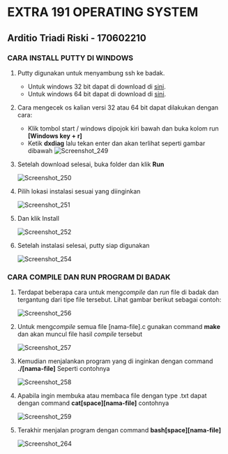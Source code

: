 # EXTRA 191 OPERATING SYSTEM

## Arditio Triadi Riski - 170602210

### CARA INSTALL PUTTY DI WINDOWS

1. Putty digunakan untuk menyambung ssh ke badak.
   - Untuk windows 32 bit dapat di download di [sini](https://the.earth.li/~sgtatham/putty/latest/w32/putty-0.71-installer.msi).
   - Untuk windows 64 bit dapat di download di [sini](https://the.earth.li/~sgtatham/putty/latest/w64/putty-64bit-0.71-installer.msi).

2. Cara mengecek os kalian versi 32 atau 64 bit dapat dilakukan dengan cara:
   - Klik tombol start / windows dipojok kiri bawah dan buka kolom run **[Windows key + r]**
   - Ketik **dxdiag** lalu tekan enter dan akan terlihat seperti gambar dibawah
    ![Screenshot_249](https://user-images.githubusercontent.com/51958728/60397929-bf585d00-9b7c-11e9-817a-fe91125c6295.png)

3. Setelah download selesai, buka folder dan klik **Run**

    ![Screenshot_250](https://user-images.githubusercontent.com/51958728/60398272-a0f46080-9b80-11e9-9118-89018e517c01.png)

4. Pilih lokasi instalasi sesuai yang diinginkan

    ![Screenshot_251](https://user-images.githubusercontent.com/51958728/60398304-e6b12900-9b80-11e9-887b-ef67967ea4e2.png)

5. Dan klik Install

    ![Screenshot_252](https://user-images.githubusercontent.com/51958728/60398309-fdf01680-9b80-11e9-8d1e-43dd1efcf54b.png)

6. Setelah instalasi selesai, putty siap digunakan

   ![Screenshot_254](https://user-images.githubusercontent.com/51958728/60398361-2d9f1e80-9b81-11e9-93eb-6bfdd027bf21.png)



### CARA COMPILE DAN RUN PROGRAM DI BADAK

1. Terdapat beberapa cara untuk meng*compile* dan *run* file di badak dan tergantung dari tipe file tersebut.
    Lihat gambar berikut sebagai contoh:
    
    ![Screenshot_256](https://user-images.githubusercontent.com/51958728/60413637-d2604100-9bff-11e9-9a3d-83b5f75058a7.png)

2. Untuk meng*compile* semua file [nama-file].c gunakan command **make** dan akan muncul file hasil *compile* tersebut

    ![Screenshot_257](https://user-images.githubusercontent.com/51958728/60413800-5fa39580-9c00-11e9-90dd-6cb0c79a0ef5.png)

3. Kemudian menjalankan program yang di inginkan dengan command **./[nama-file]** Seperti contohnya

    ![Screenshot_258](https://user-images.githubusercontent.com/51958728/60414032-27e91d80-9c01-11e9-8f6e-c98ed163b94a.png)

4. Apabila ingin membuka atau membaca file dengan type .txt dapat dengan command **cat[space][nama-file]** contohnya

    ![Screenshot_259](https://user-images.githubusercontent.com/51958728/60414389-36840480-9c02-11e9-9b69-abcd1d1d13ed.png)

5. Terakhir menjalan program dengan command **bash[space][nama-file]**

    ![Screenshot_264](https://user-images.githubusercontent.com/51958728/60415007-1f461680-9c04-11e9-9e6a-3e1f67a4d4c9.png)
